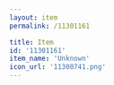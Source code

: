```yaml
---
layout: item
permalink: /11301161

title: Item
id: '11301161'
item_name: 'Unknown'
icon_url: '11300741.png'
---
```


